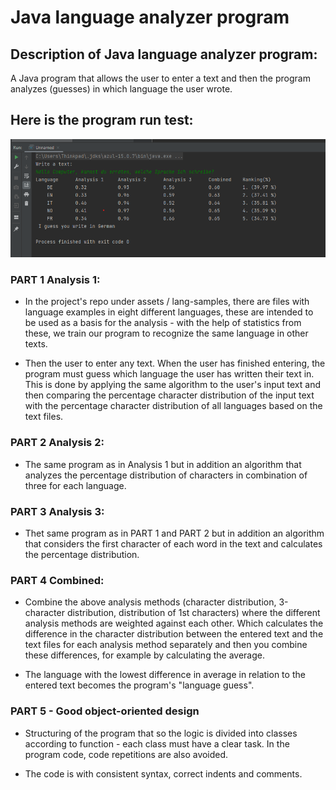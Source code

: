 # Java language analyzer program

## Description of Java language analyzer program:
A Java program that allows the user to enter a text and then the program analyzes (guesses) in which language the user wrote.

## Here is the program run test:
![](images/image.png)


### PART 1 Analysis 1:
- In the project's repo under assets / lang-samples, there are files with language examples in eight different languages, these are intended to be used as a basis for the analysis - with the help of statistics from these, we train our program to recognize the same language in other texts.

- Then the user to enter any text. When the user has finished entering, the program must guess which language the user has written their text in. This is done by applying the same algorithm to the user's input text and then comparing the percentage character distribution of the input text with the percentage character distribution of all languages based on the text files.

### PART 2 Analysis 2:
- The same program as in Analysis 1 but in addition an algorithm that analyzes the percentage distribution of characters in combination of three for each language.

### PART 3 Analysis 3:
- Thet same program as in PART 1 and PART 2 but in addition an algorithm that considers the first character of each word in the text and calculates the percentage distribution.

### PART 4 Combined:
- Combine the above analysis methods (character distribution, 3-character distribution, distribution of 1st characters) where the different analysis methods are weighted against each other. Which calculates the difference in the character distribution between the entered text and the text files for each analysis method separately and then you combine these differences, for example by calculating the average.

- The language with the lowest difference in average in relation to the entered text becomes the program's "language guess".

### PART 5 - Good object-oriented design

- Structuring of the program that so the logic is divided into classes according to function - each class must have a clear task. In the program code, code repetitions are also avoided.

- The code is with consistent syntax, correct indents and comments.